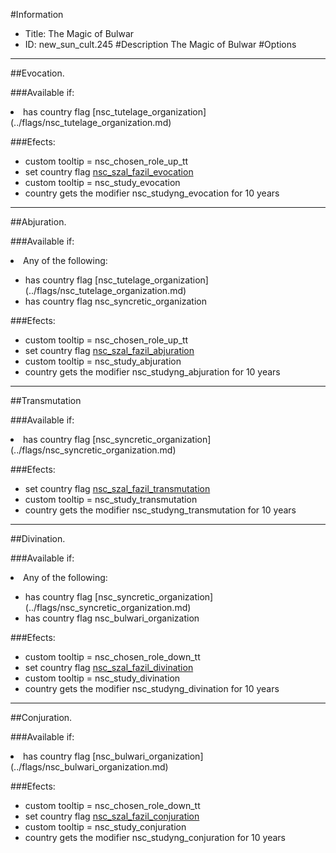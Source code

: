 #Information
 - Title: The Magic of Bulwar
 - ID: new_sun_cult.245
#Description
The Magic of Bulwar
#Options

___
##Evocation.

###Available if:
<li>has country flag [nsc_tutelage_organization](../flags/nsc_tutelage_organization.md)</li>

###Efects:<ul><li>custom tooltip = nsc_chosen_role_up_tt</li><li>set country flag [nsc_szal_fazil_evocation](../flags/nsc_szal_fazil_evocation.md)</li><li>custom tooltip = nsc_study_evocation</li><li>country gets the modifier nsc_studyng_evocation for 10 years</li></ul>

___
##Abjuration.

###Available if:
<li>Any of the following:</li><ul><li>has country flag [nsc_tutelage_organization](../flags/nsc_tutelage_organization.md)</li><li>has country flag  nsc_syncretic_organization</li></ul>

###Efects:<ul><li>custom tooltip = nsc_chosen_role_up_tt</li><li>set country flag [nsc_szal_fazil_abjuration](../flags/nsc_szal_fazil_abjuration.md)</li><li>custom tooltip = nsc_study_abjuration</li><li>country gets the modifier nsc_studyng_abjuration for 10 years</li></ul>

___
##Transmutation

###Available if:
<li>has country flag [nsc_syncretic_organization](../flags/nsc_syncretic_organization.md)</li>

###Efects:<ul><li>set country flag [nsc_szal_fazil_transmutation](../flags/nsc_szal_fazil_transmutation.md)</li><li>custom tooltip = nsc_study_transmutation</li><li>country gets the modifier nsc_studyng_transmutation for 10 years</li></ul>

___
##Divination.

###Available if:
<li>Any of the following:</li><ul><li>has country flag [nsc_syncretic_organization](../flags/nsc_syncretic_organization.md)</li><li>has country flag  nsc_bulwari_organization</li></ul>

###Efects:<ul><li>custom tooltip = nsc_chosen_role_down_tt</li><li>set country flag [nsc_szal_fazil_divination](../flags/nsc_szal_fazil_divination.md)</li><li>custom tooltip = nsc_study_divination</li><li>country gets the modifier nsc_studyng_divination for 10 years</li></ul>

___
##Conjuration.

###Available if:
<li>has country flag [nsc_bulwari_organization](../flags/nsc_bulwari_organization.md)</li>

###Efects:<ul><li>custom tooltip = nsc_chosen_role_down_tt</li><li>set country flag [nsc_szal_fazil_conjuration](../flags/nsc_szal_fazil_conjuration.md)</li><li>custom tooltip = nsc_study_conjuration</li><li>country gets the modifier nsc_studyng_conjuration for 10 years</li></ul>
